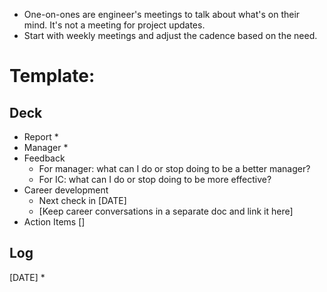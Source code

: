 * One-on-ones are engineer's meetings to talk about what's on their mind. It's not a meeting for project updates.
* Start with weekly meetings and adjust the cadence based on the need. 

# Template:
## Deck
* Report
   * 
* Manager
   * 
* Feedback
   * For manager: what can I do or stop doing to be a better manager?
   * For IC: what can I do or stop doing to be more effective?
* Career development
   * Next check in [DATE]
   * [Keep career conversations in a separate doc and link it here]
* Action Items
  []

## Log
[DATE]
   *  
